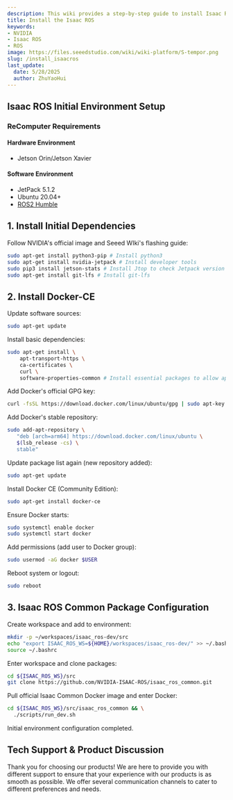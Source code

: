 ```yaml
---
description: This wiki provides a step-by-step guide to install Isaac ROS.
title: Install the Isaac ROS
keywords:
- NVIDIA
- Isaac ROS
- ROS
image: https://files.seeedstudio.com/wiki/wiki-platform/S-tempor.png
slug: /install_isaacros
last_update:
  date: 5/28/2025
  author: ZhuYaoHui
---
```


## Isaac ROS Initial Environment Setup

### ReComputer Requirements

#### Hardware Environment

- Jetson Orin/Jetson Xavier

#### Software Environment

- JetPack 5.1.2
- Ubuntu 20.04+
- [ROS2 Humble](/install_ros2_humble)

## 1. Install Initial Dependencies

Follow NVIDIA's official image and Seeed WIki's flashing guide:

```bash
sudo apt-get install python3-pip # Install python3
sudo apt-get install nvidia-jetpack # Install developer tools
sudo pip3 install jetson-stats # Install Jtop to check Jetpack version
sudo apt-get install git-lfs # Install git-lfs
```

## 2. Install Docker-CE

Update software sources:

```bash
sudo apt-get update
```

Install basic dependencies:

```bash
sudo apt-get install \
    apt-transport-https \
    ca-certificates \
    curl \
    software-properties-common # Install essential packages to allow apt over HTTPS
```

Add Docker's official GPG key:

```bash
curl -fsSL https://download.docker.com/linux/ubuntu/gpg | sudo apt-key add -
```

Add Docker's stable repository:

```bash
sudo add-apt-repository \
   "deb [arch=arm64] https://download.docker.com/linux/ubuntu \
   $(lsb_release -cs) \
   stable"
```

Update package list again (new repository added):

```bash
sudo apt-get update
```

Install Docker CE (Community Edition):

```bash
sudo apt-get install docker-ce
```

Ensure Docker starts:

```bash
sudo systemctl enable docker
sudo systemctl start docker
```

Add permissions (add user to Docker group):

```bash
sudo usermod -aG docker $USER
```

Reboot system or logout:

```bash
sudo reboot
```

## 3. Isaac ROS Common Package Configuration

Create workspace and add to environment:

```bash
mkdir -p ~/workspaces/isaac_ros-dev/src
echo "export ISAAC_ROS_WS=${HOME}/workspaces/isaac_ros-dev/" >> ~/.bashrc
source ~/.bashrc
```

Enter workspace and clone packages:

```bash
cd ${ISAAC_ROS_WS}/src
git clone https://github.com/NVIDIA-ISAAC-ROS/isaac_ros_common.git
```

Pull official Isaac Common Docker image and enter Docker:

```bash
cd ${ISAAC_ROS_WS}/src/isaac_ros_common && \
  ./scripts/run_dev.sh
```

Initial environment configuration completed.

## Tech Support & Product Discussion

Thank you for choosing our products! We are here to provide you with different support to ensure that your experience with our products is as smooth as possible. We offer several communication channels to cater to different preferences and needs.

<div class="button_tech_support_container">
<a href="https://forum.seeedstudio.com/" class="button_forum"></a>
<a href="https://www.seeedstudio.com/contacts" class="button_email"></a>
</div>

<div class="button_tech_support_container">
<a href="https://discord.gg/eWkprNDMU7" class="button_discord"></a>
<a href="https://github.com/Seeed-Studio/wiki-documents/discussions/69" class="button_discussion"></a>
</div>
